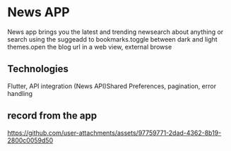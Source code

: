 # News APP
News app brings you the latest and trending newsearch about anything or search using the suggeadd to bookmarks.toggle between dark and light themes.open the blog url in a web view, external browse

## Technologies
Flutter, API integration (News API)Shared Preferences, pagination, error handling

## record from the app
https://github.com/user-attachments/assets/97759771-2dad-4362-8b19-2800c0059d50

